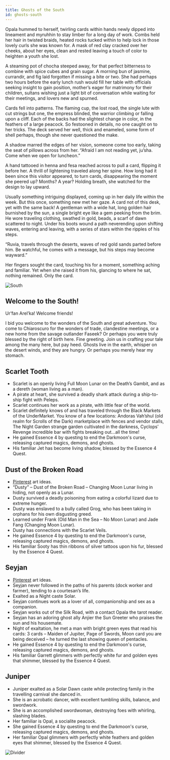 ```yaml
---
title: Ghosts of the South
id: ghosts-south
---
```


Opala hummed to herself, twirling cards within hands newly dipped into lineament and myruhhin to stay limber for a long day of work. Combs held her hair in twisted braids, heated rocks tucked within to help lock in those lovely curls she was known for. A mask of red clay cracked over her cheeks, about her eyes, clean and rested leaving a touch of color to heighten a youth she lost.

A steaming pot of chocha steeped away, for that perfect bitterness to combine with spice cubes and grain sugar. A morning bun of jasmine, currandir, and fig laid forgotten if missing a bite or two. She had perhaps two hours before the early lunch rush would fill her table with officials seeking insight to gain position, mother’s eager for matrimony for their children, sultans wishing just a light bit of conversation while waiting for their meetings, and lovers new and spurned.

Cards fell into patterns. The flaming cup, the lost road, the single lute with cut strings but one, the empress blinded, the warrior climbing or falling upon a cliff. Each of the backs had the slightest change in color, in the feathers of a large peacock. So festooned in details, no one caught on to her tricks. The deck served her well, thick and enameled, some form of shell perhaps, though she never questioned the make.

A shadow marred the edges of her vision, someone come too early, taking the seat of pillows across from her. “Afraid I am not reading yet, ju’sha. Come when we open for luncheon.”

A hand tattooed in henna and fesa reached across to pull a card, flipping it before her. A thrill of lightening traveled along her spine. How long had it been since this visitor appeared, to turn cards, disappearing the moment she peered up? Months? A year? Holding breath, she watched for the design to lay upward.

Usually something intriguing displayed, coming up in her daily life within the week. But this once, something new met her gaze. A card not of this desk, yet with the same back! A gentleman with a wide hat, long golden hair burnished by the sun, a single bright eye like a gem peeking from the brim. He wore traveling clothing, swathed in gold, beads, a scarf of dawn scattered to night. Under his boots wound a path neverending upon shifting waves, entering and leaving, with a series of stars within the ripples of his steps.

“Ruvia, travels through the deserts, waves of red gold sands parted before him. Be watchful, he comes with a message, but his steps may become wayward.”

Her fingers sought the card, touching his for a moment, something aching and familiar. Yet when she raised it from his, glancing to where he sat, nothing remained. Only the card.

![South](/img/exalted/exalt-desert.jpg)

## Welcome to the South!

Ur’fan Arel’ka! Welcome friends!

I bid you welcome to the wonders of the South and great adventure. You come to Chiaroscuro for the wonders of trade, clandestine meetings, or a new home from the savage outlander Faseek? Or perhaps you were truly blessed by the right of birth here. Fine greeting. Join us in crafting your tale among the many here, but pay heed. Ghosts live in the earth, whisper on the desert winds, and they are hungry. Or perhaps you merely hear my stomach.

## Scarlet Tooth

* Scarlet is an openly living Full Moon Lunar on the Death’s Gambit, and as a dereth (woman living as a man).
* A pirate at heart, she survived a deadly shark attack during a ship-to-ship fight with Peleps. 
* Scarlet continues her work as a pirate, with little fear of the world.
* Scarlet definitely knows of and has traveled through the Black Markets of the UnderMarket. You know of a few locations: Andoras Vah’shul (old realm for Scrolls of the Dark) marketplace with fences and vendor stalls, The Night Garden strange garden cultivated in the darkness, Cyclops’ Revenge incredible bar with fights breaking out…all the time!
* He gained Essence 4 by questing to end the Darkmoon's curse, releasing captured magics, demons, and ghosts.
* His familiar Jet has become living shadow, blessed by the Essence 4 Quest.

## Dust of the Broken Road

* [Pinterest](https://www.pinterest.com/mzmeissner/dusty-exaltedsouthcharacter/) art ideas.
* “Dusty” – Dust of the Broken Road – Changing Moon Lunar living in hiding, not openly as a Lunar. 
* Dusty survived a deadly poisoning from eating a colorful lizard due to extreme hunger.
* Dusty was enslaved to a bully called Grog, who has been taking in orphans for his own disgusting greed.
* Learned under Frank (Old Man in the Sea – No Moon Lunar) and Jade Fang (Changing Moon Lunar).
* Dusty has connections with the Scarlet Veils. 
* He gained Essence 4 by questing to end the Darkmoon's curse, releasing captured magics, demons, and ghosts.
* His familiar Sooty has thin ribbons of silver tattoos upon his fur, blessed by the Essence 4 Quest.

## Seyjan

* [Pinterest](https://www.pinterest.com/gagekronos/exalted-south-character-ideas/) art ideas.
* Seyjan never followed in the paths of his parents (dock worker and farmer), tending to a courtesan’s life.
* Exalted as a Night caste Solar.
* Seyjan continues work as a lover of all, companionship and sex as a companion. 
* Seyjan works out of the Silk Road, with a contact Opala the tarot reader.
* Seyjan has an adoring ghost ally Anjier the Sun Greeter who praises the sun and his housemate.
* Night of exaltation, he met a man with bright green eyes that read his cards: 3 cards – Maiden of Jupiter, Page of Swords, Moon card you are being deceived – he turned the last showing queen of pentacles.
* He gained Essence 4 by questing to end the Darkmoon's curse, releasing captured magics, demons, and ghosts. 
* His familiar Garrett glimmers with perfectly white fur and golden eyes that shimmer, blessed by the Essence 4 Quest.

## Juniper

* Juniper exalted as a Solar Dawn caste while protecting family in the travelling carnival she danced in.
* She is an acrobatic dancer, with excellent tumbling skills, balance, and swordwork.
* She is an accomplished swordwoman, destroying foes with whirling, slashing blades.
* Her familiar is Opal, a socialite peacock. 
* She gained Essence 4 by questing to end the Darkmoon's curse, releasing captured magics, demons, and ghosts.
* Her familiar Opal glimmers with perfectly white feathers and golden eyes that shimmer, blessed by the Essence 4 Quest.

![Divider](/img/divide/divide-dunes.png)